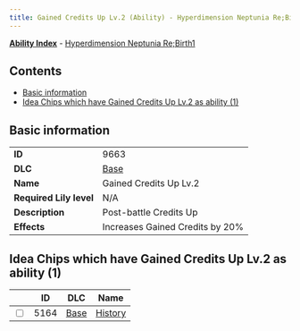 ```yaml
---
title: Gained Credits Up Lv.2 (Ability) - Hyperdimension Neptunia Re;Birth1
---
```


[**Ability Index**](/neptunia/rb1/ability/index.html) - [Hyperdimension Neptunia Re;Birth1](/neptunia/rb1)

## Contents

- [Basic information](#basic-information)
- [Idea Chips which have Gained Credits Up Lv.2 as ability (1)](#idea-chips-which-have-gained-credits-up-lv2-as-ability-1)

## Basic information

|   |   |
| -- | -- |
| **ID** | 9663
**DLC** | [Base](/neptunia/rb1/dlc/1-base.html)
**Name** | Gained Credits Up Lv.2
**Required Lily level** | N/A
**Description** | Post-battle Credits Up
**Effects** | Increases Gained Credits by 20% |


## Idea Chips which have Gained Credits Up Lv.2 as ability (1)

|    | ID | DLC | Name |
| -- | -- | --- | ---- |
| <input type="checkbox" id="rb1-item-1-5164" class="trackbox" /> | 5164 | [Base](/neptunia/rb1/dlc/1-base.html) | [History](/neptunia/rb1/item/1-5164-history.html) |
